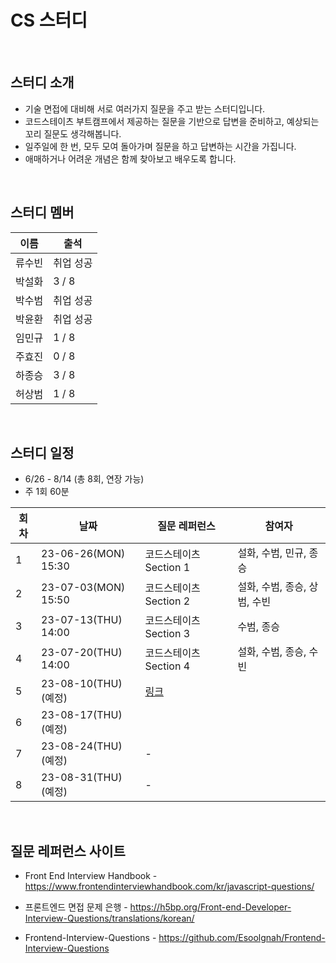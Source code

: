 # CS 스터디

<br>

## 스터디 소개
- 기술 면접에 대비해 서로 여러가지 질문을 주고 받는 스터디입니다.
- 코드스테이츠 부트캠프에서 제공하는 질문을 기반으로 답변을 준비하고, 예상되는 꼬리 질문도 생각해봅니다.
- 일주일에 한 번, 모두 모여 돌아가며 질문을 하고 답변하는 시간을 가집니다.
- 애매하거나 어려운 개념은 함께 찾아보고 배우도록 합니다.

<br>

## 스터디 멤버

| 이름 | 출석 |
|------|------|
| 류수빈 | 취업 성공 |
| 박설화 | 3 / 8 |
| 박수범 | 취업 성공 |
| 박윤환 | 취업 성공 |
| 임민규 | 1 / 8 |
| 주효진 | 0 / 8 |
| 하종승 | 3 / 8 |
| 허상범 | 1 / 8 |

<br>

## 스터디 일정

- 6/26 - 8/14 (총 8회, 연장 가능)
- 주 1회 60분

| 회차 | 날짜 | 질문 레퍼런스 | 참여자 |
|------|------|------|------|
| 1 | 23-06-26(MON) 15:30 | 코드스테이츠 Section 1 | 설화, 수범, 민규, 종승 |
| 2 | 23-07-03(MON) 15:50 | 코드스테이츠 Section 2 | 설화, 수범, 종승, 상범, 수빈 |
| 3 | 23-07-13(THU) 14:00 | 코드스테이츠 Section 3 | 수범, 종승 |
| 4 | 23-07-20(THU) 14:00 | 코드스테이츠 Section 4 | 설화, 수범, 종승, 수빈 |
| 5 | 23-08-10(THU) (예정) | [링크](https://h5bp.org/Front-end-Developer-Interview-Questions/translations/korean/) | |
| 6 | 23-08-17(THU) (예정) |  | |
| 7 | 23-08-24(THU) (예정) | - | |
| 8 | 23-08-31(THU) (예정) | - | |

<br>

## 질문 레퍼런스 사이트

- Front End Interview Handbook -
<a>https://www.frontendinterviewhandbook.com/kr/javascript-questions/</a>

- 프론트엔드 면접 문제 은행 -
<a>https://h5bp.org/Front-end-Developer-Interview-Questions/translations/korean/</a>

- Frontend-Interview-Questions - 
<a>https://github.com/Esoolgnah/Frontend-Interview-Questions</a>

